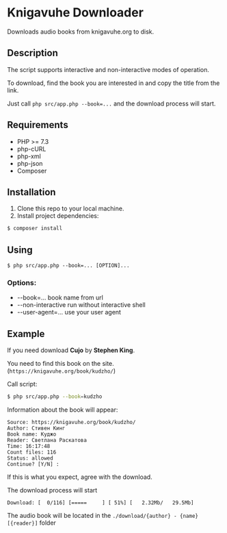 # Knigavuhe Downloader
Downloads audio books from knigavuhe.org to disk.

## Description

The script supports interactive and non-interactive modes of operation.

To download, find the book you are interested in and copy the title from the link. 

Just call `php src/app.php --book=...` and the download process will start.

## Requirements

- PHP >= 7.3
- php-cURL
- php-xml
- php-json
- Composer

## Installation

1. Clone this repo to your local machine.
2. Install project dependencies:
```sh
$ composer install
```

## Using

```shell script
$ php src/app.php --book=... [OPTION]...
```

### Options:
- --book=... book name from url
- --non-interactive run without interactive shell
- --user-agent=... use your user agent

## Example

If you need download **Cujo** by **Stephen King**. 

You need to find this book on the site. (`https://knigavuhe.org/book/kudzho/`)

Call script:
```sh
$ php src/app.php --book=kudzho
```

Information about the book will appear:
```
Source: https://knigavuhe.org/book/kudzho/
Author: Стивен Кинг
Book name: Куджо
Reader: Светлана Раскатова
Time: 16:17:48
Count files: 116
Status: allowed
Continue? [Y/N] :
```

If this is what you expect, agree with the download.

The download process will start
```
Download: [  0/116] [=====     ] [ 51%] [   2.32Mb/   29.5Mb]
```

The audio book will be located in the `./download/{author} - {name}[{reader}]` folder



